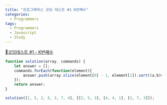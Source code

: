 ```yaml
---
title: "프로그래머스 코딩 테스트 #1 K번째수"
categories:
  - Programmers
tags:
  - Programmers
  - Javascript
  - Study
---
```


🔗[코딩테스트 #1 - K번째수](https://programmers.co.kr/learn/courses/30/lessons/42748)

```javascript
function solution(array, commands) {
    let answer = [];
    commands.forEach(function(element){
        answer.push(array.slice(element[0] - 1, element[1]).sort((a,b)=> a-b)[element[2] - 1]);
    });
    return answer;
}

solution([1, 5, 2, 6, 3, 7, 4], [[2, 5, 3], [4, 4, 1], [1, 7, 3]]);
```